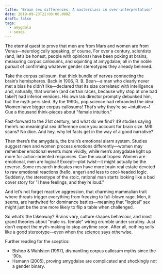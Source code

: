 ```yaml
---
title: 'Brain sex differences: A masterclass in over-interpretation'
date: 2019-09-23T22:00:00.000Z
draft: false
tags:
  - amygdala
  - sexes
---
```


The eternal quest to prove that men are from Mars and women are from Venus—neurologically speaking, of course. For over a century, scientists (and, let’s be honest, people with opinions) have been poking at brains, measuring corpus callosums, and squinting at amygdalae, all in the noble pursuit of confirming whatever gender stereotypes they already believed.

Take the corpus callosum, that thick bundle of nerves connecting the brain’s hemispheres. Back in 1906, R. B. Bean—a man who clearly never met a bias he didn’t like—declared that its size correlated with intelligence and, naturally, that women (and certain races, because why stop at one bad take?) had inferior versions. His own lab director promptly debunked him, but the myth persisted. By the 1990s, pop science had rebranded the idea: Women have bigger corpus callosums! That’s why they’re so \~intuitive\~! Cue a thousand think-pieces about "female intuition."

Fast-forward to the 21st century, and what do we find? 49 studies saying there’s no meaningful sex difference once you account for brain size. MRI scans? No dice. And hey, why let facts get in the way of a good narrative?

Then there’s the amygdala, the brain’s emotional alarm system. Studies suggest men and women process emotions differently—women may remember emotional events more vividly, while men’s amygdalae light up more for action-oriented responses. Cue the usual tropes: Women are emotional, men are logical! Except—plot twist—it might actually be the reverse. Some research indicates men have more brain real estate devoted to raw emotional reactions (hello, anger) and less to cool-headed logic. Suddenly, the stereotype of the stoic, rational man starts looking like a bad cover story for "I have feelings, and they’re loud."

And let’s not forget reactive aggression, that charming mammalian trait where threats trigger everything from freezing to full-blown rage. Men, it seems, are hardwired for dominance battles—meaning that "logical" sex might just be the one more likely to flip a table when challenged.

So what’s the takeaway? Brains vary, culture shapes behaviour, and most grand theories about "male vs. female" wiring crumble under scrutiny. Just don’t expect the myth-making to stop anytime soon. After all, nothing sells like a good stereotype—even when the science says otherwise.

Further reading for the sceptics:

* Bishop & Wahlsten (1997), dismantling corpus callosum myths since the ’90s.
* Hamann (2005), proving amygdalae are complicated and shockingly not a gender binary.

